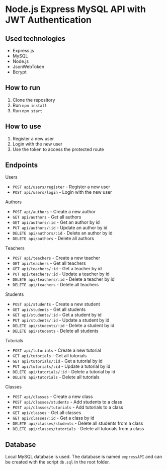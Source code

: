 # Node.js Express MySQL API with JWT Authentication

## Used technologies
- Express.js
- MySQL
- Node.js
- JsonWebToken
- Bcrypt

## How to run
1. Clone the repository
2. Run `npm install`
3. Run `npm start`

## How to use
1. Register a new user
2. Login with the new user
3. Use the token to access the protected route

## Endpoints
Users
- `POST api/users/register` - Register a new user
- `POST api/users/login` - Login with the new user

Authors
- `POST api/authors` - Create a new author
- `GET api/authors` - Get all authors
- `GET api/authors/:id` - Get an author by id
- `PUT api/authors/:id` - Update an author by id
- `DELETE api/authors/:id` - Delete an author by id
- `DELETE api/authors` - Delete all authors

Teachers
- `POST api/teachers` - Create a new teacher
- `GET api/teachers` - Get all teachers
- `GET api/teachers/:id` - Get a teacher by id
- `PUT api/teachers/:id` - Update a teacher by id
- `DELETE api/teachers/:id` - Delete a teacher by id
- `DELETE api/teachers` - Delete all teachers

Students
- `POST api/students` - Create a new student
- `GET api/students` - Get all students
- `GET api/students/:id` - Get a student by id
- `PUT api/students/:id` - Update a student by id
- `DELETE api/students/:id` - Delete a student by id
- `DELETE api/students` - Delete all students

Tutorials
- `POST api/tutorials` - Create a new tutorial
- `GET api/tutorials` - Get all tutorials
- `GET api/tutorials/:id` - Get a tutorial by id
- `PUT api/tutorials/:id` - Update a tutorial by id
- `DELETE api/tutorials/:id` - Delete a tutorial by id
- `DELETE api/tutorials` - Delete all tutorials

Classes
- `POST api/classes` - Create a new class
- `POST api/classes/students` - Add students to a class
- `POST api/classes/tutorials` - Add tutorials to a class
- `GET api/classes` - Get all classes
- `GET api/classes/:id` - Get a class by id
- `DELETE api/classes/students` - Delete all students from a class
- `DELETE api/classes/tutorials` - Delete all tutorials from a class

## Database
Local MySQL database is used. The database is named `expressAPI` and can be created with the script `db.sql` in the root folder.
